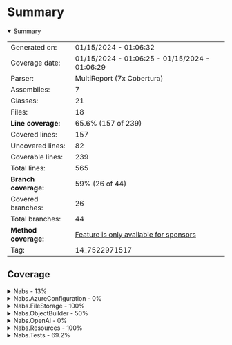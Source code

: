 # Summary
<details open><summary>Summary</summary>

|||
|:---|:---|
| Generated on: | 01/15/2024 - 01:06:32 |
| Coverage date: | 01/15/2024 - 01:06:25 - 01/15/2024 - 01:06:29 |
| Parser: | MultiReport (7x Cobertura) |
| Assemblies: | 7 |
| Classes: | 21 |
| Files: | 18 |
| **Line coverage:** | 65.6% (157 of 239) |
| Covered lines: | 157 |
| Uncovered lines: | 82 |
| Coverable lines: | 239 |
| Total lines: | 565 |
| **Branch coverage:** | 59% (26 of 44) |
| Covered branches: | 26 |
| Total branches: | 44 |
| **Method coverage:** | [Feature is only available for sponsors](https://reportgenerator.io/pro) |
| Tag: | 14_7522971517 |

</details>

## Coverage
<details><summary>Nabs - 13%</summary>

|**Name**|**Line**|**Branch**|
|:---|---:|---:|
|**Nabs**|**13%**|**20%**|
|Nabs.ReflectionExtensions|10%|14.2%|
|Nabs.StringExtensions|33.3%|33.3%|

</details>
<details><summary>Nabs.AzureConfiguration - 0%</summary>

|**Name**|**Line**|**Branch**|
|:---|---:|---:|
|**Nabs.AzureConfiguration**|**0%**|****|
|Nabs.AzureConfiguration.DependencyInversionExtensions|0%||

</details>
<details><summary>Nabs.FileStorage - 100%</summary>

|**Name**|**Line**|**Branch**|
|:---|---:|---:|
|**Nabs.FileStorage**|**100%**|****|
|Nabs.FileStorage.FileResponse|100%||

</details>
<details><summary>Nabs.ObjectBuilder - 50%</summary>

|**Name**|**Line**|**Branch**|
|:---|---:|---:|
|**Nabs.ObjectBuilder**|**50%**|****|
|Nabs.ObjectBuilder.PersistentEntityModel|100%||
|Nabs.ObjectBuilder.PersistentEntityProperty`1|0%||

</details>
<details><summary>Nabs.OpenAi - 0%</summary>

|**Name**|**Line**|**Branch**|
|:---|---:|---:|
|**Nabs.OpenAi**|**0%**|****|
|Nabs.OpenAi.OpenAiApiClient|0%||
|Nabs.OpenAi.OpenAiApiClientSettings|0%||

</details>
<details><summary>Nabs.Resources - 100%</summary>

|**Name**|**Line**|**Branch**|
|:---|---:|---:|
|**Nabs.Resources**|**100%**|**100%**|
|Nabs.Resources.EmbeddedResourceLoader|100%|100%|
|Nabs.Resources.ResourceInfo|100%||

</details>
<details><summary>Nabs.Tests - 69.2%</summary>

|**Name**|**Line**|**Branch**|
|:---|---:|---:|
|**Nabs.Tests**|**69.2%**|**85.7%**|
|Nabs.Tests.CommonTestDependencies|90%|75%|
|Nabs.Tests.Fixtures.SimpleTestFixture|100%||
|Nabs.Tests.Fixtures.TestConfigurationFixtureBase|0%||
|Nabs.Tests.Fixtures.TestFixtureBase|100%|50%|
|Nabs.Tests.FixtureTestBase`1|100%||
|Nabs.Tests.LoadEnumerableFromJsonDataAttribute`1|100%|100%|
|Nabs.Tests.LoadFromCsvDataAttribute`1|100%|100%|
|Nabs.Tests.ScenarioTheoryData`1|0%||
|Nabs.Tests.ScenarioWrapper`1|0%||
|Nabs.Tests.TheoryData|0%||
|Nabs.Tests.TheoryData`1|0%||

</details>
